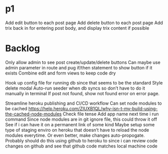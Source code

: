 
# p1
Add edit button to each post page
Add delete button to each post page
Add trix back in for entering post body, and display trix content if possible

# Backlog
Only allow admin to see post create/update/delete buttons
    Can maybe use admin parameter in route and pug if/then statement to show button if it exists 
Combine edit and form views to keep code dry

Hook up config file for running db since that seems to be the standard
Style delete modal 
Auto-run seeder when db syncs so don’t have to do it manually in terminal
If post not found, show not found error on error page.


Streamline heroku publishing and CI/CD workflow
    Can set node modules to be cached
    https://help.heroku.com/ZIUXB1QL/why-isn-t-my-build-using-the-cached-node-modules
    Check file tense
    Add app name next time i run command
    Since node modules are in git ignore file, this could throw it off
    See if i can have it on a permanent link of some kind
    Maybe setup some type of staging enviro on heroku that doesn’t have to reload the node modules everytime. Or even better, make changes auto-propogate. 
    Probably should do this using github to heroku to since i can review code changes on github and see that github code matches local machine code
